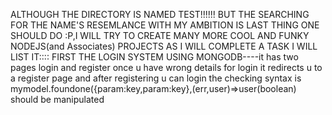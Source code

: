 ALTHOUGH THE DIRECTORY IS NAMED TEST!!!!!! BUT THE SEARCHING FOR THE NAME'S RESEMLANCE WITH MY AMBITION IS LAST THING ONE SHOULD DO :P,I WILL TRY TO CREATE MANY MORE COOL AND FUNKY NODEJS(and Associates) PROJECTS
AS I WILL COMPLETE A TASK I WILL LIST IT::::
FIRST THE LOGIN SYSTEM USING MONGODB----it has two pages login and register once u have wrong details for login it redirects u to a register page and after registering u can login the checking syntax is mymodel.foundone({param:key,param:key},(err,user)=>user(boolean) should be manipulated
